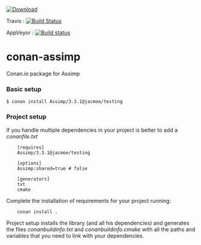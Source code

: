[ ![Download](https://api.bintray.com/packages/jacmoe/Conan/Assimp%3Ajacmoe/images/download.svg) ](https://bintray.com/jacmoe/Conan/Assimp%3Ajacmoe/_latestVersion)

Travis : [![Build Status](https://travis-ci.org/jacmoe/conan-assimp.svg?branch=master)](https://travis-ci.org/jacmoe/conan-assimp)

AppVeyor : [![Build status](https://ci.appveyor.com/api/projects/status/tsymtu12n2txr0um/branch/master?svg=true)](https://ci.appveyor.com/project/jacmoe/conan-assimp/branch/master)


# conan-assimp
Conan.io package for Assimp

### Basic setup

```
$ conan install Assimp/3.3.1@jacmoe/testing
```

### Project setup

If you handle multiple dependencies in your project is better to add a *conanfile.txt*
```
    [requires]
    Assimp/3.3.1@jacmoe/testing

    [options]
    Assimp:shared=true # false

    [generators]
    txt
    cmake
```
Complete the installation of requirements for your project running:
```
    conan install .
```
Project setup installs the library (and all his dependencies) and generates the files *conanbuildinfo.txt* and *conanbuildinfo.cmake* with all the paths and variables that you need to link with your dependencies.
